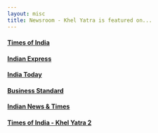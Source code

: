 ```yaml
---
layout: misc
title: Newsroom - Khel Yatra is featured on...
---
```


<div class="newsroomrow newsroom">
  <div class="newsroomcolumn">
    <div class="newsroomcard">
      <!--a href="{{ site.github.url }}{{ post.url }}"><img src="{{ site.github.url }}/assets/img/{{ post.image }}" style="max-width:400px;height:200px"></a-->
      <div class="containercard">
        <h4><b><a class="hover_underline" href="http://timesofindia.indiatimes.com/city/gurgaon/a-talent-spotting-run-for-kids-thanks-to-a-16-year-olds-zeal/articleshow/58087784.cms" target="_blank">Times of India</a></b></h4>
      </div>
    </div>
  </div>
  <div class="newsroomcolumn">
    <div class="newsroomcard">
      <div class="containercard">
        <h4><b><a class="hover_underline" href="http://indianexpress.com/article/india/spicejet-sponsors-khel-yatra-for-underprivileged-children-4606597/" target="_blank">Indian Express</a></b></h4>
      </div>
    </div>
  </div>
  <div class="newsroomcolumn">
    <div class="newsroomcard">
      <div class="containercard">
        <h4><b><a class="hover_underline" href="http://indiatoday.intoday.in/story/spicejet-sponsors-khel-yatra-for-underprivileged-children/1/924703.html" target="_blank">India Today</a></b></h4>
      </div>
    </div>
  </div>
  <div class="newsroomcolumn">
    <div class="newsroomcard">
      <div class="containercard">
        <h4><b><a class="hover_underline" href="http://www.business-standard.com/article/pti-stories/spicejet-sponsors-khel-yatra-for-underprivileged-children-117040900636_1.html" target="_blank">Business Standard</a></b></h4>
      </div>
    </div>
  </div>
  <div class="newsroomcolumn">
    <div class="newsroomcard">
      <div class="containercard">
        <h4><b><a class="hover_underline" href="http://www.indiannewsandtimes.com/2017/04/10/spicejet-sponsors-khel-yatra-underprivileged-children/" target="_blank">Indian News & Times</a></b></h4>
      </div>
    </div>
  </div>
  <div class="newsroomcolumn">
    <div class="newsroomcard">
      <div class="containercard">
        <h4><b><a class="hover_underline" href="https://timesofindia.indiatimes.com/city/gurgaon/underprivileged-children-revel-in-a-morning-of-footie/articleshow/60250017.cms" target="_blank">Times of India - Khel Yatra 2</a></b></h4>
      </div>
    </div>
  </div>
</div>
